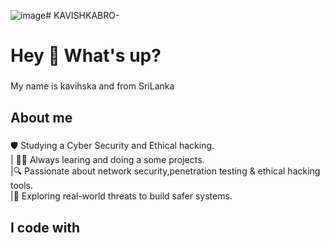 ![image](https://github.com/user-attachments/assets/52fcb451-8fa1-405e-b277-8d5e7131071c)# KAVISHKABRO-
<h1 align="left">Hey 👋 What's up?</h1>

###

<p align="left">My name is kavihska and from SriLanka</p>

###

<h2 align="left">About me</h2>

###

<p align="left">🛡️ Studying a Cyber Security and Ethical hacking. 
  <br> | 👨‍💻 Always learing and doing a some projects.
  <br> |🔍 Passionate about network security,penetration testing & ethical hacking tools.
  <br> |🚀 Exploring real-world threats to build safer systems.</p>

###

<h2 align="left">I code with</h2>

###
